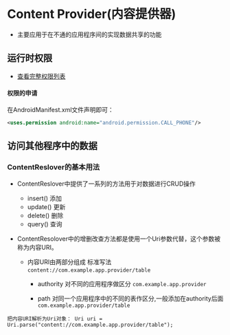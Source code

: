 # Content Provider(内容提供器)

* 主要应用于在不通的应用程序间的实现数据共享的功能

## 运行时权限
* [查看完整权限列表](https://developer.android.com/reference/android/Manifest.permission.html)
#### 权限的申请
在AndroidManifest.xml文件声明即可：
```xml
<uses.permission android:name="android.permission.CALL_PHONE"/>
```

## 访问其他程序中的数据
### ContentReslover的基本用法
* ContentReslover中提供了一系列的方法用于对数据进行CRUD操作
    * insert() 添加
    * update() 更新
    * delete() 删除
    * query() 查询

* ContentResolover中的增删改查方法都是使用一个Uri参数代替，这个参数被称为内容URI。
    
    * 内容URI由两部分组成 标准写法 `content://com.example.app.provider/table`
        
        * authority 对不同的应用程序做区分 `com.example.app.provider`
        
        * path 对同一个应用程序中的不同的表作区分,一般添加在authority后面 `com.example.app.provider/table`
        
`把内容URI解析为Uri对象： Uri uri = Uri.parse("content://com.example.app.provider/table");`
